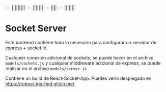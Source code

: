 ···· |||||||||
···· |||||||
···· ||||
···· |||||||

# Socket Server

Este backend contiene todo lo necesario para configurar un servidor de express + socket.io.

Cualquier conexión adicional de sockets, se puede hacer en el archivo ```models/sockets.js``` y cualquier middleware adicional de express, se puede realizar en el archivo ```models/server.js```

Contiene un build de React-Socket-App. Puedes verlo desplegado en: https://robust-iris-find.glitch.me/
